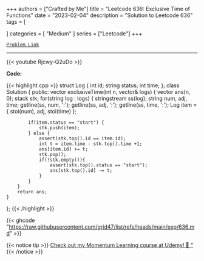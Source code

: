 
+++
authors = ["Crafted by Me"]
title = "Leetcode 636: Exclusive Time of Functions"
date = "2023-02-04"
description = "Solution to Leetcode 636"
tags = [
    
]
categories = [
    "Medium"
]
series = ["Leetcode"]
+++



[`Problem Link`](https://leetcode.com/problems/exclusive-time-of-functions/description/)

---

{{< youtube Rjcwy-Q2uDo >}}

**Code:**

{{< highlight cpp >}}
struct Log {
    int id;
    string status;
    int time;
};
class Solution {
public:
    vector<int> exclusiveTime(int n, vector<string>& logs) {
        vector<int> ans(n, 0);
        stack<Log> stk;
        for(string log : logs) {
            stringstream ss(log);
            string num, adj, time;
            getline(ss, num,  ':');
            getline(ss, adj,  ':');
            getline(ss, time, ':');
            Log item = { stoi(num), adj, stoi(time) };

            if(item.status == "start") {
                stk.push(item);
            } else {
                assert(stk.top().id == item.id);
                int t = item.time - stk.top().time +1;
                ans[item.id] += t;
                stk.pop();
                if(!stk.empty()){
                    assert(stk.top().status == "start");
                    ans[stk.top().id] -= t;
                }
            }
        }
        return ans;
    }
};
{{< /highlight >}}

{{< ghcode "https://raw.githubusercontent.com/grid47/list/refs/heads/main/exp/636.md" >}}

{{< notice tip >}}
[Check out my Momentum Learning course at Udemy! 🚀 "](https://www.udemy.com/course/blind-75-the-data-structures-and-algorithms-essentials/)
{{< /notice >}}

